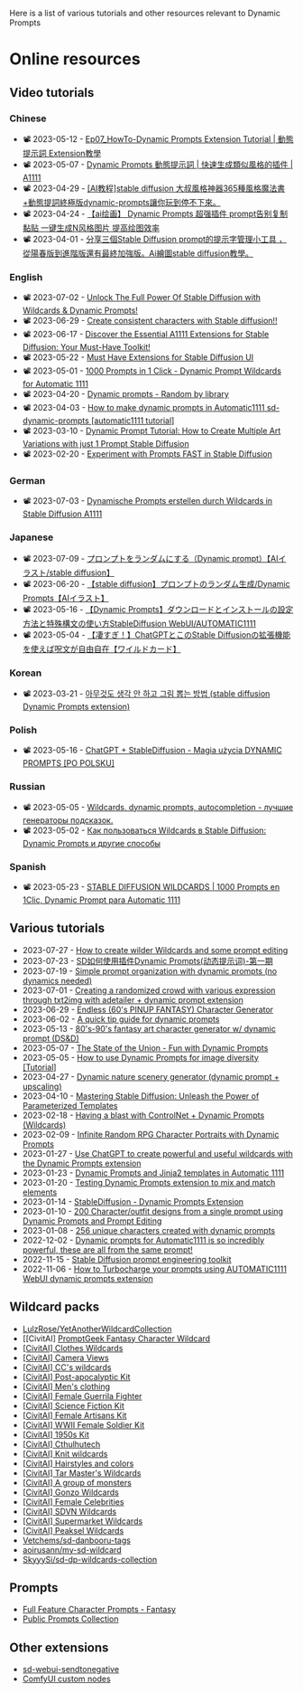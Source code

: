 Here is a list of various tutorials and other resources relevant to Dynamic Prompts

# Online resources

## Video tutorials

### Chinese
* 📽️ 2023-05-12 - [Ep07_HowTo-Dynamic Prompts Extension Tutorial | 動態提示詞 Extension教學 ](https://www.youtube.com/watch?v=10D2PXh-lak)
* 📽️ 2023-05-07 - [Dynamic Prompts 動態提示詞 | 快速生成類似風格的插件 | A1111](https://www.youtube.com/watch?v=NNaYA6B8UXc)
* 📽️ 2023-04-29 - [[AI教程]stable diffusion 大叔風格神器365種風格魔法書+動態提詞終極版dynamic-prompts讓你玩到停不下來。](https://www.youtube.com/watch?v=WGpoEdRnQeo)
* 📽️ 2023-04-24 - [【ai绘画】 Dynamic Prompts 超强插件 prompt告别复制黏贴 一键生成N风格图片 提高绘图效率](https://www.youtube.com/watch?v=4HoHcq1tl1E)
* 📽️ 2023-04-01 - [分享三個Stable Diffusion prompt的提示字管理小工具 ，從陽春版到進階版還有最終加強版。Ai繪圖stable diffusion教學。](https://www.youtube.com/watch?v=zHTeZxzJ314)

### English
* 📽️ 2023-07-02 - [Unlock The Full Power Of Stable Diffusion with Wildcards & Dynamic Prompts!](https://www.youtube.com/watch?v=s-1L6MCVh-E)
* 📽️ 2023-06-29 - [Create consistent characters with Stable diffusion!!](https://www.youtube.com/watch?v=iAhqMzgiHVw&t=585s)
* 📽️ 2023-06-17 - [Discover the Essential A1111 Extensions for Stable Diffusion: Your Must-Have Toolkit!](https://www.youtube.com/watch?v=CWKVhWHVecg)
* 📽️ 2023-05-22 - [Must Have Extensions for Stable Diffusion UI](https://www.youtube.com/watch?v=f8KUkWTaV_Q&t=117s)
* 📽️ 2023-05-01 - [1000 Prompts in 1 Click - Dynamic Prompt Wildcards for Automatic 1111](https://www.youtube.com/watch?v=bQK5diN59NA)
* 📽️ 2023-04-20 - [Dynamic prompts - Random by library](https://www.youtube.com/watch?v=YlqHsOYDthw)
* 📽️ 2023-04-03 - [How to make dynamic prompts in Automatic1111 sd-dynamic-prompts [automatic1111 tutorial]](https://www.youtube.com/watch?v=aKY-8-kX6ug)
* 📽️ 2023-03-10 - [Dynamic Prompt Tutorial: How to Create Multiple Art Variations with just 1 Prompt Stable Diffusion](https://www.youtube.com/watch?v=5wH7zioje4w)
* 📽️ 2023-02-20 - [Experiment with Prompts FAST in Stable Diffusion](https://www.youtube.com/watch?v=5ZiL4iG0FJk)

### German
* 📽️ 2023-07-03 - [Dynamische Prompts erstellen durch Wildcards in Stable Diffusion A1111](https://www.youtube.com/watch?v=b5NDlgz6R_Q)

### Japanese
* 📽️ 2023-07-09 - [プロンプトをランダムにする（Dynamic prompt）【AIイラスト/stable diffusion】](https://www.youtube.com/watch?v=fa7VReQGe_4)
* 📽️ 2023-06-20 - [【stable diffusion】プロンプトのランダム生成/Dynamic Prompts【AIイラスト】](https://www.youtube.com/watch?v=qx8mFQ7nknA)
* 📽️ 2023-05-16 - [【Dynamic Prompts】ダウンロードとインストールの設定方法と特殊構文の使い方StableDiffusion WebUI/AUTOMATIC1111](https://www.youtube.com/watch?v=pv0_xLtqxPA)
* 📽️ 2023-05-04 - [【凄すぎ！】ChatGPTとこのStable Diffusionの拡張機能を使えば呪文が自由自在【ワイルドカード】](https://www.youtube.com/watch?v=QoLdCxHyfS8)

### Korean
* 📽️ 2023-03-21 - [아무것도 생각 안 하고 그림 뽑는 방법 (stable diffusion Dynamic Prompts extension)](https://www.youtube.com/watch?v=P6Tl5sMUJpk)

### Polish
* 📽️ 2023-05-16 - [ChatGPT + StableDiffusion - Magia użycia DYNAMIC PROMPTS [PO POLSKU]](https://www.youtube.com/watch?v=OVO4Vhak1C0)

### Russian
* 📽️ 2023-05-05 - [Wildcards, dynamic prompts, autocompletion - лучшие генераторы подсказок.](https://www.youtube.com/watch?v=dh85QjoMW20)
* 📽️ 2023-05-02 - [Как пользоваться Wildcards в Stable Diffusion: Dynamic Prompts и другие способы](https://www.youtube.com/watch?v=7rFzsOTF4bk)

### Spanish
* 📽️ 2023-05-23 - [STABLE DIFFUSION WILDCARDS | 1000 Prompts en 1Clic, Dynamic Prompt para Automatic 1111](https://www.youtube.com/watch?v=Krh3YBbpvf0)


## Various tutorials
* 2023-07-27 - [How to create wilder Wildcards and some prompt editing](https://civitai.com/articles/1250/how-to-create-wilder-wildcards-and-some-prompt-editing)
* 2023-07-23 - [SD如何使用插件Dynamic Prompts(动态提示词)-第一期](https://www.aimoment.cc/9338.html)
* 2023-07-19 - [Simple prompt organization with dynamic prompts (no dynamics needed)](https://civitai.com/articles/1247/simple-prompt-organization-with-dynamic-prompts-no-dynamics-needed)
* 2023-07-01 - [Creating a randomized crowd with various expression through txt2img with adetailer + dynamic prompt extension](https://www.reddit.com/r/StableDiffusion/comments/14o4f26/creating_a_randomized_crowd_with_various/)
* 2023-06-29 - [Endless (60's PINUP FANTASY) Character Generator ](https://civitai.com/articles/816/endless-60s-pinup-fantasy-character-generator-photoreal-dynamic-prompts-how-to)
* 2023-06-02 - [A quick tip guide for dynamic prompts](https://civitai.com/articles/173/a-quick-tip-guide-for-dynamic-prompts)
* 2023-05-13 - [80's-90's fantasy art character generator w/ dynamic prompt (DS&D)](https://www.reddit.com/r/StableDiffusion/comments/13g1g8p/80s90s_fantasy_art_character_generator_w_dynamic/)
* 2023-05-07 - [The State of the Union - Fun with Dynamic Prompts](https://www.reddit.com/r/StableDiffusion/comments/13aas0i/the_state_of_the_union_fun_with_dynamic_prompts/)
* 2023-05-05 - [How to use Dynamic Prompts for image diversity [Tutorial]](https://www.reddit.com/r/StableDiffusion/comments/1381nmu/how_to_use_dynamic_prompts_for_image_diversity/)
* 2023-04-27 - [Dynamic nature scenery generator (dynamic prompt + upscaling)](https://www.reddit.com/r/StableDiffusion/comments/1313fn3/dynamic_nature_scenery_generator_dynamic_prompt/)
* 2023-04-10 - [Mastering Stable Diffusion: Unleash the Power of Parameterized Templates](https://medium.com/@soapsudtycoon/mastering-stable-diffusion-unleash-the-power-of-parameterized-templates-a87992f212fa)
* 2023-02-18 - [Having a blast with ControlNet + Dynamic Prompts (Wildcards)](https://www.reddit.com/r/StableDiffusion/comments/115t0pi/having_a_blast_with_controlnet_dynamic_prompts/)
* 2023-02-09 - [Infinite Random RPG Character Portraits with Dynamic Prompts](https://www.reddit.com/r/StableDiffusion/comments/10xqwjm/i_come_bearing_gifts_infinite_random_rpg/)
* 2023-01-27 - [Use ChatGPT to create powerful and useful wildcards with the Dynamic Prompts extension](https://www.reddit.com/r/StableDiffusion/comments/10m6b4a/use_chatgpt_to_create_powerful_and_useful/)
* 2023-01-23 - [Dynamic Prompts and Jinja2 templates in Automatic 1111](https://www.reddit.com/r/StableDiffusion/comments/10jgmtk/dynamic_prompts_and_jinja2_templates_in_automatic/)
* 2023-01-20 - [Testing Dynamic Prompts extension to mix and match elements](https://www.reddit.com/r/StableDiffusion/comments/10gkm1c/testing_dynamic_prompts_extension_to_mix_and/)
* 2023-01-14 - [StableDiffusion - Dynamic Prompts Extension](https://www.artstation.com/blogs/kaddoura/qR0y/stablediffusion-dynamic-prompts-extension)
* 2023-01-10 - [200 Character/outfit designs from a single prompt using Dynamic Prompts and Prompt Editing](https://www.reddit.com/r/StableDiffusion/comments/1080xyy/200_characteroutfit_designs_from_a_single_prompt/)
* 2023-01-08 - [256 unique characters created with dynamic prompts ](https://www.reddit.com/r/StableDiffusion/comments/106hxm1/256_unique_characters_created_with_dynamic/)
* 2022-12-02 - [Dynamic prompts for Automatic1111 is so incredibly powerful, these are all from the same prompt!](https://www.reddit.com/r/StableDiffusion/comments/zacjhk/dynamic_prompts_for_automatic1111_is_so/)
* 2022-11-15 - [Stable Diffusion prompt engineering toolkit](https://medium.com/@soapsudtycoon/stable-diffusion-prompt-engineering-toolkit-8f48bc447dc1)
* 2022-11-06 - [How to Turbocharge your prompts using AUTOMATIC1111 WebUI dynamic prompts extension](https://www.reddit.com/r/StableDiffusion/comments/ynztiz/how_to_turbocharge_your_prompts_using/)

## Wildcard packs
* [LulzRose/YetAnotherWildcardCollection](https://github.com/LulzRose/YetAnotherWildcardCollection/)
* [[CivitAI] [PromptGeek Fantasy Character Wildcard](https://civitai.com/models/102762?modelVersionId=109978)
* [[CivitAI] Clothes Wildcards](https://civitai.com/models/73184/clothes-wildcards)
* [[CivitAI] Camera Views](https://civitai.com/models/24940/wildcards-camera-views)
* [[CivitAI] CC's wildcards](https://civitai.com/models/63598/ccs-wildcards)
* [[CivitAI] Post-apocalyptic Kit](https://civitai.com/models/70264/advanced-wildcards-post-apocalyptic-kit-or-or)
* [[CivitAI] Men's clothing](https://civitai.com/models/102454/mens-clothing-wildcards)
* [[CivitAI] Female Guerrila Fighter](https://civitai.com/models/75246/advanced-wildcards-female-guerilla-fighter-or-or)
* [[CivitAI] Science Fiction Kit](https://civitai.com/models/70905/advanced-wildcards-science-fiction-kit-or-or)
* [[CivitAI] Female Artisans Kit](https://civitai.com/models/91214/advanced-wildcards-female-artisans-kit-or-or)
* [[CivitAI] WWII Female Soldier Kit](https://civitai.com/models/69537/advanced-wildcards-wwii-female-soldier-kit-or-wwii-or)
* [[CivitAI] 1950s Kit](https://civitai.com/models/70930/advanced-wildcards-1950s-kit-or-1950-or-1950)
* [[CivitAI] Cthulhutech](https://civitai.com/models/63834/cthulhutech-wildcards)
* [[CivitAI] Knit wildcards](https://civitai.com/models/67253/knit-wildcards)
* [[CivitAI] Hairstyles and colors](https://civitai.com/models/57442/hairstyles-and-color-wildcards-or)
* [[CivitAI] Tar Master's Wildcards](https://civitai.com/models/19752/tar-masters-wildcards-video-game-main-leads)
* [[CivitAI] A group of monsters](https://civitai.com/models/27002/wildcards-a-group-of-monsters)
* [[CivitAI] Gonzo Wildcards](https://civitai.com/models/74636/gonzo-wildcards)
* [[CivitAI] Female Celebrities](https://civitai.com/models/105519/wildcards-female-celebrities)
* [[CivitAI] SDVN Wildcards](https://civitai.com/models/101753/sdvn-wildcards)
* [[CivitAI] Supermarket Wildcards](https://civitai.com/models/103108/supermarket-wildcards)
* [[CivitAI] Peaksel Wildcards](https://civitai.com/models/35011/peaksel-wildcards-add-variety-to-your-boring-subjects)
* [Vetchems/sd-danbooru-tags](https://github.com/Vetchems/sd-danbooru-tags)
* [aoirusann/my-sd-wildcard](https://github.com/aoirusann/my-sd-wildcard)
* [SkyyySi/sd-dp-wildcards-collection](https://github.com/SkyyySi/sd-dp-wildcards-collection)

## Prompts
* [Full Feature Character Prompts - Fantasy](https://civitai.com/models/45448/full-feature-character-prompts-fantasy)
* [Public Prompts Collection](https://github.com/adieyal/sd-dynamic-prompts/blob/main/collections/publicprompts.yaml)
## Other extensions
* [sd-webui-sendtonegative](https://github.com/acorderob/sd-webui-sendtonegative)
* [ComfyUI custom nodes](https://github.com/adieyal/comfyui-dynamicprompts)
